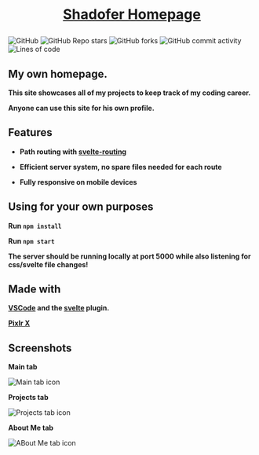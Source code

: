 # <p align="center"><a href='https://shadofer.herokuapp.com'>**Shadofer Homepage**</a></p>
![GitHub](https://img.shields.io/github/license/Shadofer/homepage) ![GitHub Repo stars](https://img.shields.io/github/stars/Shadofer/homepage?style=social) ![GitHub forks](https://img.shields.io/github/forks/Shadofer/homepage?style=social) ![GitHub commit activity](https://img.shields.io/github/commit-activity/m/Shadofer/homepage) ![Lines of code](https://img.shields.io/tokei/lines/github/Shadofer/homepage)

## My own homepage.

**This site showcases all of my projects to keep track of my coding career.**

**Anyone can use this site for his own profile.**

## Features

- **Path routing with [svelte-routing](https://www.npmjs.com/package/svelte-routing)**

- **Efficient server system, no spare files needed for each route**

- **Fully responsive on mobile devices**

## Using for your own purposes

**Run ```npm install```**

**Run ```npm start```**

**The server should be running locally at port 5000 while also listening for css/svelte file changes!**

## Made with

**[VSCode](https://code.visualstudio.com/) and the [svelte](https://marketplace.visualstudio.com/items?itemName=svelte.svelte-vscode) plugin.**

**[Pixlr X](https://pixlr.com/x)**

## Screenshots

**Main tab**

<img src='https://i.ibb.co/wYKTp7q/image.png' alt='Main tab icon'>

**Projects tab**

<img src='https://i.ibb.co/M58gfQJ/image.png' alt='Projects tab icon'>

**About Me tab**

<img src='https://i.ibb.co/kGTzy40/image.png' alt='ABout Me tab icon'>